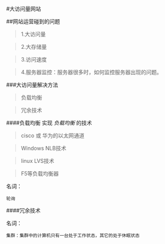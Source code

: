 #大访问量网站

##网站运营碰到的问题
>1.大访问量

>2.大存储量

>3.访问速度

>4.服务器监控：服务器很多时，如何监控服务器出现的问题。

###大访问量解决方法

>负载均衡

>冗余技术

####负载均衡
实现 *负载均衡* 的技术
>cisco 或 华为的以太网通道

>Windows NLB技术

>linux LVS技术

>F5等负载均衡器

名词：

    轮询

####冗余技术
>

名词：

	集群：集群中的计算机只有一台处于工作状态，其它的处于休眠状态